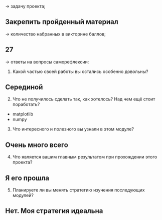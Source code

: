 → задачу проекта;

## Закрепить пройденный материал

→ количество набранных в викторине баллов;

## 27

→ ответы на вопросы саморефлексии:
1. Какой частью своей работы вы остались особенно довольны?

## Серединой

2. Что не получилось сделать так, как хотелось? Над чем ещё стоит поработать?

- matplotlib
- numpy

3. Что интересного и полезного вы узнали в этом модуле?

## Очень много всего

4. Что является вашим главным результатом при прохождении этого проекта?

## Я его прошла

5. Планируете ли вы менять стратегию изучения последующих модулей?

## Нет. Моя стратегия идеальна